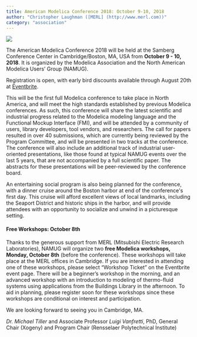 ```yaml
---
title: American Modelica Conference 2018: October 9-10, 2018
author: "Christopher Laughman ([MERL] (http://www.merl.com))"
category: "association"
---
```


![](https://img.evbuc.com/https%3A%2F%2Fcdn.evbuc.com%2Fimages%2F36908542%2F232427334571%2F1%2Foriginal.jpg?w=800&rect=0%2C149%2C1486%2C743&s=11377e10a546a2aeb2884502bfaba381)

The American Modelica Conference 2018 will be held at the Samberg Conference Center in Cambridge/Boston, MA, USA from **October 9 - 10, 2018**. It is organized by the Modelica Association and the North American Modelica Users’ Group (NAMUG).

Registration is open, with early bird discounts available through August 20th at [Eventbrite](https://www.eventbrite.com/e/the-american-modelica-conference-2018-tickets-39188362447).

This will be the first full Modelica conference to take place in North America, and will meet the high standards established by previous Modelica conferences. As such, this conference will share the latest scientific and industrial progress related to the Modelica modeling language and the Functional Mockup Interface (FMI), and will be attended by a community of users, library developers, tool vendors, and researchers.  The call for papers resulted in over 40 submissions, which are currently being reviewed by the Program Committee, and will be presented in two tracks at the conference. The conference will also include an additional track of industrial user-oriented presentations, like those found at typical NAMUG events over the last 5 years, that are not accompanied by a full scientific paper. The abstracts for these presentations will be peer-reviewed by the conference board.

An entertaining social program is also being planned for the conference, with a dinner cruise around the Boston harbor at end of the conference's first day.  This cruise will afford excellent views of local landmarks, including the Seaport District and historic ships in the harbor, and will provide attendees with an opportunity to socialize and unwind in a picturesque setting.

#### Free Workshops: October 8th

Thanks to the generous support from MERL (Mitsubishi Electric Research Laboratories), NAMUG will organize two **free Modelica workshops, Monday, October 8th** (before the conference). These workshops will take place at the MERL offices in Cambridge. If you are interested in attending one of these workshops, please select “Workshop Ticket” on the Eventbrite event page. There will be a beginner’s workshop in the morning, and an advanced workshop with an introduction to modeling of thermo-fluid systems using applications from the Buildings Library in the afternoon. To aid in planning, please register soon for these workshops since these workshops are conditional on interest and participation.

We are looking forward to seeing you in Cambridge, MA.

*Dr. Michael Tiller* and Associate Professor *Luigi Vanfretti*, PhD, General Chair (Xogeny) and Program Chair (Rensselaer Polytechnical Institute)
